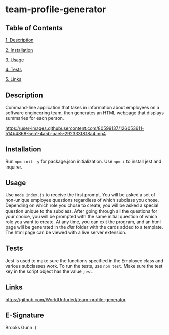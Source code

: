 # team-profile-generator

## Table of Contents
[1. Description](#description)

[2. Installation](#installation)

[3. Usage](#usage)

[4. Tests](#tests)

[5. Links](#links)

## Description

Command-line application that takes in information about employees on a software engineering team, then generates an HTML webpage that displays summaries for each person.

https://user-images.githubusercontent.com/80599137/126053611-514b4868-5ea1-4a5b-aae5-292333f818a4.mp4

## Installation

Run `npm init -y` for package.json initialization.
Use `npm i` to install jest and inquirer. 

## Usage

Use `node index.js` to receive the first prompt.
You will be asked a set of non-unique employee questions regardless of which subclass you chose. 
Depending on which role you chose to create, you will be asked a special question unique to the subclass.
After going through all the questions for your choice, you will be prompted with the same initial question of which role you want to create.
At any time, you can exit the program, and an html page will be generated in the _dist_ folder with the cards added to a template.
The html page can be viewed with a live server extension.

## Tests

Jest is used to make sure the functions specified in the Employee class and various subclasses work.
To run the tests, use `npm test`. 
Make sure the test key in the script object has the value `jest`.

## Links

https://github.com/WorldUnfurled/team-profile-generator

## E-Signature

Brooks Gunn :)
